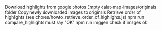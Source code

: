 Download highlights from google photos
Empty dalat-map-images/originals folder
Copy newly downloaded images to originals
Retrieve order of highlights (see chores/howto_retrieve_order_of_highlights.js)
npm run compare_highlights
    must say "OK"
npm run imggen
    check if images ok